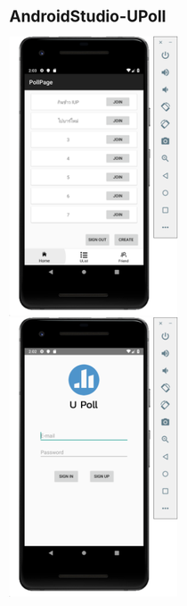 # AndroidStudio-UPoll

<img src="img/home.png" height="500"> <img src="img/signin.png" height="500">

